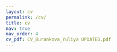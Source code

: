```yaml
---
layout: cv
permalink: /cv/
title: cv
nav: true
nav_order: 4
cv_pdf: CV_Burankova_Yuliya UPDATED.pdf
---
```

